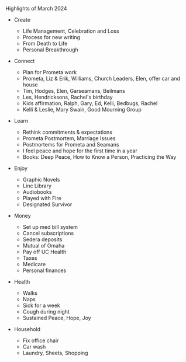 Highlights of March 2024


- Create 

    - Life Management, Celebration and Loss
    - Process for new writing
    - From Death to Life
    - Personal Breakthrough

- Connect 

    - Plan for Prometa work
    - Prometa, Liz & Erik, Williams, Church Leaders, Elen, offer car and house
    - Tim, Hodges, Elen, Garseamans, Beilmans
    - Les, Hendricksons, Rachel's birthday
    - Kids affirmation, Ralph, Gary, Ed, Kelli, Bedbugs, Rachel
    - Kelli & Leslie, Mary Swain, Good Mourning Group

- Learn 

    - Rethink commitments & expectations
    - Prometa Postmortem, Marriage Issues
    - Postmortems for Prometa and Seamans
    - I feel peace and hope for the first time in a year
    - Books: Deep Peace, How to Know a Person, Practicing the Way

- Enjoy 

    - Graphic Novels
    - Linc Library
    - Audiobooks
    - Played with Fire
    - Designated Survivor

- Money 

    - Set up med bill system
    - Cancel subscriptions
    - Sedera deposits
    - Mutual of Omaha
    - Pay off UC Health
    - Taxes
    - Medicare
    - Personal finances

- Health 

    - Walks
    - Naps
    - Sick for a week
    - Cough during night
    - Sustained Peace, Hope, Joy

- Household 

    - Fix office chair
    - Car wash
    - Laundry, Sheets, Shopping

